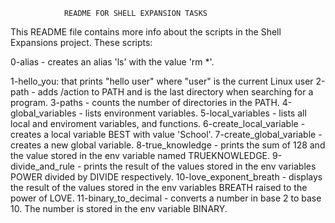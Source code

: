 				README FOR SHELL EXPANSION TASKS
This README file contains more info about the scripts in the Shell Expansions project. These scripts:

0-alias - creates an alias 'ls' with the value 'rm *'.


1-hello_you: that prints "hello user" where "user" is the current Linux user
2-path - adds /action to PATH and is the last directory when searching for a program.
3-paths - counts the number of directories in the PATH.
4-global_variables - lists environment variables.
5-local_variables - lists all local and enviroment variables, and functions.
6-create_local_variable - creates a local variable BEST with value 'School'.
7-create_global_variable - creates a new global variable.
8-true_knowledge - prints the sum of 128 and the value stored in the env variable named TRUEKNOWLEDGE.
9-divide_and_rule - prints the result of the values stored in the env variables POWER divided by DIVIDE respectively.
10-love_exponent_breath - displays the result of the values stored in the env variables BREATH raised to the power of LOVE.
11-binary_to_decimal - converts a number in base 2 to base 10. The number is stored in the env variable BINARY.
